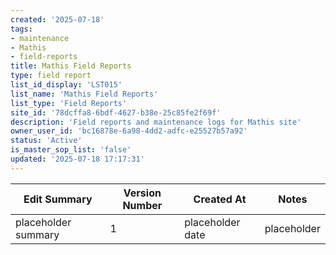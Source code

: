```yaml
---
created: '2025-07-18'
tags:
- maintenance
- Mathis
- field-reports
title: Mathis Field Reports
type: field report
list_id_display: 'LST015'
list_name: 'Mathis Field Reports'
list_type: 'Field Reports'
site_id: '78dcffa8-6bdf-4627-b38e-25c85fe2f69f'
description: 'Field reports and maintenance logs for Mathis site'
owner_user_id: 'bc16878e-6a98-4dd2-adfc-e25527b57a92'
status: 'Active'
is_master_sop_list: 'false'
updated: '2025-07-18 17:17:31'
---
```


| Edit Summary | Version Number | Created At | Notes |
|--------------|----------------|------------|-------|
| placeholder summary | 1 | placeholder date | placeholder | 